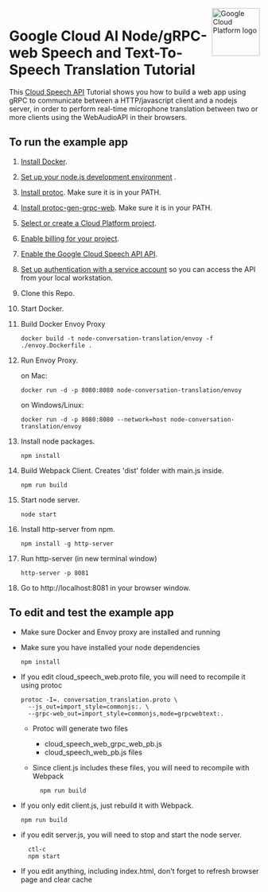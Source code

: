 
<img src="https://avatars2.githubusercontent.com/u/2810941?v=3&s=96" alt="Google Cloud Platform logo" title="Google Cloud Platform" align="right" height="96" width="96"/>

# Google Cloud AI Node/gRPC-web Speech and Text-To-Speech Translation Tutorial

This [Cloud Speech API](https://cloud.google.com/speech/docs) Tutorial shows you how to build a web app using gRPC to communicate between a HTTP/javascript client and a nodejs server, in order to perform real-time microphone translation between two or more clients using the WebAudioAPI in their browsers.

## To run the example app

1.  [Install Docker][docker].

1.  [Set up your node.js development environment][npm/NodeJS] .

1.  [Install protoc][protoc]. Make sure it is in your PATH.

1.  [Install protoc-gen-grpc-web][protoc-gen-grpc-web]. Make sure it is in your PATH.

1.  [Select or create a Cloud Platform project][projects].

1.  [Enable billing for your project][billing].

1.  [Enable the Google Cloud Speech API API][enable_api].

1.  [Set up authentication with a service account][auth] so you can access the
    API from your local workstation.

1.  Clone this Repo.

1.  Start Docker.

1.  Build Docker Envoy Proxy

        docker build -t node-conversation-translation/envoy -f ./envoy.Dockerfile .

1.  Run Envoy Proxy.

    on Mac:

        docker run -d -p 8080:8080 node-conversation-translation/envoy

    on Windows/Linux:

        docker run -d -p 8080:8080 --network=host node-conversation-translation/envoy

1.  Install node packages.

        npm install

1.  Build Webpack Client. Creates 'dist' folder with main.js inside.

        npm run build

1.  Start node server.

        node start

1.  Install http-server from npm.

        npm install -g http-server

1.  Run http-server (in new terminal window)

        http-server -p 8081

1.  Go to http://localhost:8081 in your browser window.

## To edit and test the example app

*   Make sure Docker and Envoy proxy are installed and running

*   Make sure you have installed your node dependencies

        npm install

*   If you edit cloud_speech_web.proto file, you will need to recompile it using protoc

        protoc -I=. conversation_translation.proto \
          --js_out=import_style=commonjs:. \
          --grpc-web_out=import_style=commonjs,mode=grpcwebtext:.

    * Protoc will generate two files
        * cloud_speech_web_grpc_web_pb.js
        * cloud_speech_web_pb.js files

    * Since client.js includes these files, you will need to recompile with Webpack

            npm run build

*   If you only edit client.js, just rebuild it with Webpack.

        npm run build

* if you edit server.js, you will need to stop and start the node server.

        ctl-c
        npm start

* If you edit anything, including index.html, don't forget to refresh browser page and clear cache

[explained]: https://cloud.google.com/apis/docs/client-libraries-explained
[docker]: https://www.docker.com/products/docker-desktop
[npm/NodeJS]: https://cloud.google.com/nodejs/docs/setup
[grpc]:  https://grpc.io/docs/quickstart/go.html
[protoc]: https://github.com/protocolbuffers/protobuf/releases
[protoc-gen-grpc-web]: https://github.com/grpc/grpc-web/releases
[client-docs]: https://cloud.google.com/nodejs/docs/reference/speech/latest/
[product-docs]: https://cloud.google.com/speech/docs
[shell_img]: https://gstatic.com/cloudssh/images/open-btn.png
[projects]: https://console.cloud.google.com/project
[billing]: https://support.google.com/cloud/answer/6293499#enable-billing
[enable_api]: https://console.cloud.google.com/flows/enableapi?apiid=speech.googleapis.com
[auth]: https://cloud.google.com/docs/authentication/getting-started
